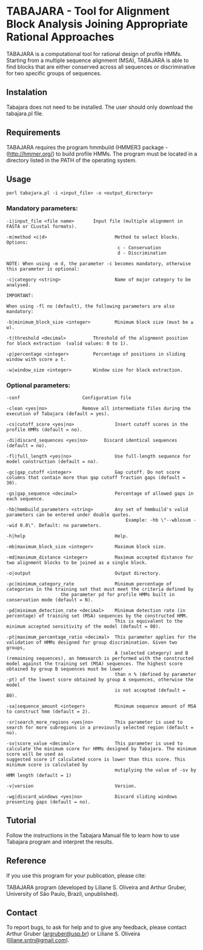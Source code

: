 # TABAJARA - Tool for Alignment Block Analysis Joining Appropriate Rational Approaches

TABAJARA is a computational tool for rational design of profile HMMs. Starting from a multiple sequence alignment (MSA), TABAJARA is able to find blocks that are either conserved across all sequences or discriminative for two specific groups of sequences. 

##   Instalation

Tabajara does not need to be installed. The user should only download the tabajara.pl file.

## Requirements

TABAJARA requires the program hmmbuild (HMMER3 package - (http://hmmer.org/) to build profile HMMs. The program must be located in a directory listed in the PATH of the operating system.

## Usage
```
perl tabajara.pl -i <input_file> -o <output_directory>
```
### Mandatory parameters:
```
-i|input_file <file name>	 	Input file (multiple alignment in FASTA or CLustal formats).

-m|method <c|d>                         Method to select blocks. Options:
                                         c - Conservation
                                         d - Discrimination

NOTE: When using -m d, the parameter -c becomes mandatory, otherwise this parameter is optional:

-c|category <string>                    Name of major category to be analysed.

IMPORTANT:

When using -fl no (default), the following parameters are also mandatory:

-b|minimum_block_size <integer>         Minimum block size (must be ≥ w).

-t|threshold <decimal>    		Threshold of the alignment position for block extraction  (valid values: 0 to 1).

-p|percentage <integer>    		Percentage of positions in sliding window with score ≥ t.

-w|window_size <integer>   		Window size for block extraction.
```

### Optional parameters:
```
-conf           			Configuration file

-clean <yes|no>				Remove all intermediate files during the execution of Tabajara (default = yes).

-cs|cutoff_score <yes|no>               Insert cutoff scores in the profile HMMs (default = no).

-di|discard_sequences <yes|no>    	Discard identical sequences (default = no).

-fl|full_length <yes|no>                Use full-length sequence for model construction (default = no).

-gc|gap_cutoff <integer>                Gap cutoff. Do not score columns that contain more than gap cutoff fraction gaps (default = 30).

-gs|gap_sequence <decimal>              Percentage of allowed gaps in each sequence.

-hb|hmmbuild_parameters <string>        Any set of hmmbuild's valid parameters can be entered under double quotes.
                                            Example: -hb \"--wblosum --wid 0.8\". Default: no parameters.

-h|help                                 Help.

-mb|maximum_block_size <integer>        Maximum block size.

-md|maximum_distance <integer>          Maximum accepted distance for two alignment blocks to be joined as a single block.

-o|output                               Output directory.

-pc|minimum_category_rate               Minimum percentage of categories in the training set that must meet the criteria defined by 
					the parameter pd for profile HMMs built in conservation mode (default = N).

-pd|minimum_detection_rate <decimal>    Minimum detection rate (in percentage) of training set (MSA) sequences by the constructed HMM.
                                        This is equivalent to the minimum accepted sensitivity of the model (default = 80).

-pt|maximum_percentage_ratio <decimal>  This parameter applies for the validation of HMMs designed for group discrimination. Given two groups,
                                        A (selected category) and B (remaining sequences), an hmmsearch is performed with the constructed model against the training set (MSA) sequences. The highest score obtained by group B sequences must be lower
                                        than n % (defined by parameter -pt) of the lowest score obtained by group A sequences, otherwise the model
                                        is not accepted (default = 80).

-sa|sequence_amount <integer>           Minimum sequence amount of MSA to construct hmm (default = 2).

-sr|search_more_regions <yes|no>        This parameter is used to search for more subregions in a previously selected region (default = no).

-sv|score_value <decimal>               This parameter is used to calculate the minimum score for HMMs designed by Tabajara. The minimum score will be used as                                               suggested score if calculated score is lower than this score. This minimum score is calculated by
                                        mutiplying the value of -sv by HMM length (default = 1)

-v|version                              Version.

-wg|discard_windows <yes|no>            Discard sliding windows presenting gaps (default = no).

``` 
## Tutorial
Follow the instructions in the Tabajara Manual file to learn how to use Tabajara program and interpret the results.

## Reference
If you use this program for your publication, please cite:

TABAJARA program (developed by Liliane S. Oliveira and Arthur Gruber, University of São Paulo, Brazil, unpublished).

## Contact

To report bugs, to ask for help and to give any feedback, please contact Arthur Gruber (argruber@usp.br) or Liliane S. Oliveira (liliane.sntn@gmail.com).
